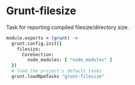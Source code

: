 Grunt-filesize
==============
Task for reporting compiled filesize/directory size.

```coffee
module.exports = (grunt) ->
  grunt.config.init({
    filesize:
      CoreSection:
        node_modules: [ "node_modules" ]
  })
  # load the project's default tasks
  grunt.loadNpmTasks "grunt-filesize"
```

